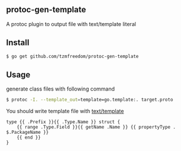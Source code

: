 ## protoc-gen-template

A protoc plugin to output file with text/template literal

## Install

```bash
$ go get github.com/tzmfreedom/protoc-gen-template
```

## Usage

generate class files with following command
```bash
$ protoc -I. --template_out=template=go.template:. target.proto
```

You should write template file with [text/template](https://golang.org/pkg/text/template/)
```
type {{ .Prefix }}{{ .Type.Name }} struct {
    {{ range .Type.Field }}{{ getName .Name }} {{ propertyType . $.PackageName }}
    {{ end }}
}
```
